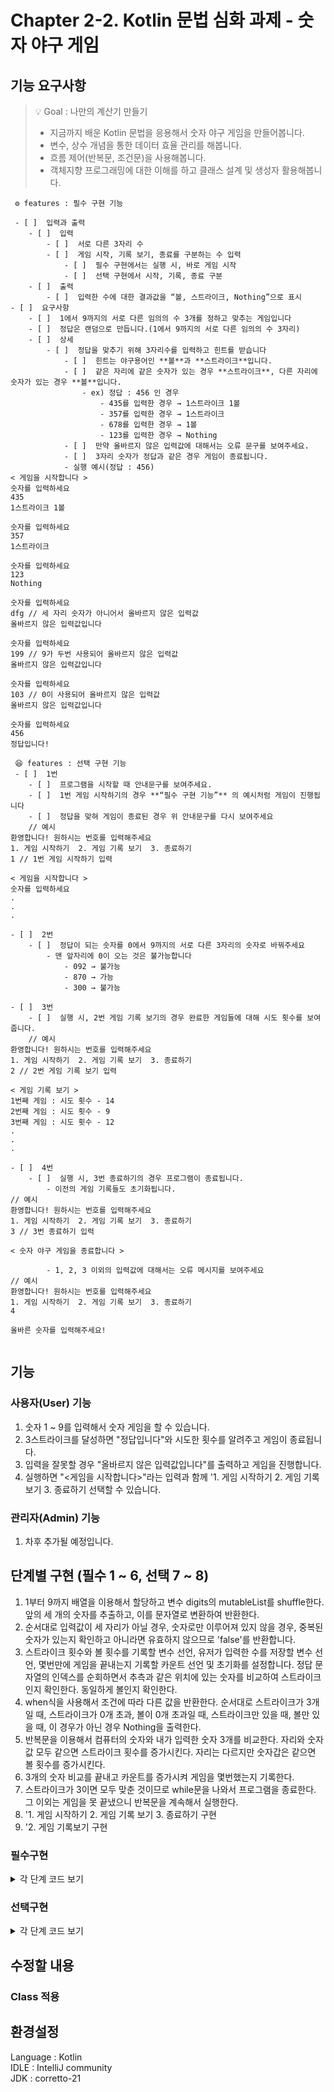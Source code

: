 # Chapter 2-2. Kotlin 문법 심화 과제 - 숫자 야구 게임

## 기능 요구사항


> 💡 Goal : 나만의 계산기 만들기
>
> - 지금까지 배운 Kotlin 문법을 응용해서 숫자 야구 게임을 만들어봅니다.
> - 변수, 상수 개념을 통한 데이터 효율 관리를 해봅니다.
> - 흐름 제어(반복문, 조건문)을 사용해봅니다.
> - 객체지향 프로그래밍에 대한 이해를 하고 클래스 설계 및 생성자 활용해봅니다.
>

```
 ⚙ features : 필수 구현 기능

 - [ ]  입력과 출력
    - [ ]  입력
        - [ ]  서로 다른 3자리 수
        - [ ]  게임 시작, 기록 보기, 종료를 구분하는 수 입력
            - [ ]  필수 구현에서는 실행 시, 바로 게임 시작
            - [ ]  선택 구현에서 시작, 기록, 종료 구분
    - [ ]  출력
        - [ ]  입력한 수에 대한 결과값을 “볼, 스트라이크, Nothing”으로 표시
- [ ]  요구사항
    - [ ]  1에서 9까지의 서로 다른 임의의 수 3개를 정하고 맞추는 게임입니다
    - [ ]  정답은 랜덤으로 만듭니다.(1에서 9까지의 서로 다른 임의의 수 3자리)
    - [ ]  상세
        - [ ]  정답을 맞추기 위해 3자리수를 입력하고 힌트를 받습니다
            - [ ]  힌트는 야구용어인 **볼**과 **스트라이크**입니다.
            - [ ]  같은 자리에 같은 숫자가 있는 경우 **스트라이크**, 다른 자리에 숫자가 있는 경우 **볼**입니다.
                - ex) 정답 : 456 인 경우
                    - 435를 입력한 경우 → 1스트라이크 1볼
                    - 357를 입력한 경우 → 1스트라이크
                    - 678를 입력한 경우 → 1볼
                    - 123를 입력한 경우 → Nothing
            - [ ]  만약 올바르지 않은 입력값에 대해서는 오류 문구를 보여주세요.
            - [ ]  3자리 숫자가 정답과 같은 경우 게임이 종료됩니다.
            - 실행 예시(정답 : 456)
< 게임을 시작합니다 >
숫자를 입력하세요
435
1스트라이크 1볼

숫자를 입력하세요
357
1스트라이크

숫자를 입력하세요
123
Nothing

숫자를 입력하세요
dfg // 세 자리 숫자가 아니어서 올바르지 않은 입력값
올바르지 않은 입력값입니다

숫자를 입력하세요
199 // 9가 두번 사용되어 올바르지 않은 입력값
올바르지 않은 입력값입니다

숫자를 입력하세요
103 // 0이 사용되어 올바르지 않은 입력값
올바르지 않은 입력값입니다

숫자를 입력하세요
456
정답입니다!

 😆 features : 선택 구현 기능
 - [ ]  1번
    - [ ]  프로그램을 시작할 때 안내문구를 보여주세요.
    - [ ]  1번 게임 시작하기의 경우 **“필수 구현 기능”** 의 예시처럼 게임이 진행됩니다
    - [ ]  정답을 맞혀 게임이 종료된 경우 위 안내문구를 다시 보여주세요
    // 예시
환영합니다! 원하시는 번호를 입력해주세요
1. 게임 시작하기  2. 게임 기록 보기  3. 종료하기
1 // 1번 게임 시작하기 입력

< 게임을 시작합니다 >
숫자를 입력하세요
.
.
.
    
- [ ]  2번
    - [ ]  정답이 되는 숫자를 0에서 9까지의 서로 다른 3자리의 숫자로 바꿔주세요
        - 맨 앞자리에 0이 오는 것은 불가능합니다
            - 092 → 불가능
            - 870 → 가능
            - 300 → 불가능
          
- [ ]  3번
    - [ ]  실행 시, 2번 게임 기록 보기의 경우 완료한 게임들에 대해 시도 횟수를 보여줍니다.
    // 예시
환영합니다! 원하시는 번호를 입력해주세요
1. 게임 시작하기  2. 게임 기록 보기  3. 종료하기
2 // 2번 게임 기록 보기 입력

< 게임 기록 보기 >
1번째 게임 : 시도 횟수 - 14
2번째 게임 : 시도 횟수 - 9
3번째 게임 : 시도 횟수 - 12
.
.
.

- [ ]  4번
    - [ ]  실행 시, 3번 종료하기의 경우 프로그램이 종료됩니다.
        - 이전의 게임 기록들도 초기화됩니다.
// 예시
환영합니다! 원하시는 번호를 입력해주세요
1. 게임 시작하기  2. 게임 기록 보기  3. 종료하기
3 // 3번 종료하기 입력

< 숫자 야구 게임을 종료합니다 >
        
        - 1, 2, 3 이외의 입력값에 대해서는 오류 메시지를 보여주세요
// 예시
환영합니다! 원하시는 번호를 입력해주세요
1. 게임 시작하기  2. 게임 기록 보기  3. 종료하기
4

올바른 숫자를 입력해주세요!         
          

```

## 기능

### 사용자(User) 기능
1. 숫자 1 ~ 9를 입력해서 숫자 게임을 할 수 있습니다.
2. 3스트라이크를 달성하면 "정답입니다"와 시도한 횟수를 알려주고 게임이 종료됩니다.
2. 입력을 잘못할 경우 "올바르지 않은 입력값입니다"를 출력하고 게임을 진행합니다.
3.  실행하면 "<게임을 시작합니다>"라는 입력과 함께 '1. 게임 시작하기 2. 게임 기록 보기 3. 종료하기 선택할 수 있습니다.

### 관리자(Admin) 기능
1. 차후 추가될 예정입니다.

## 단계별 구현 (필수 1 ~ 6, 선택 7 ~ 8)
1. 1부터 9까지 배열을 이용해서 할당하고 변수 digits의 mutableList를 shuffle한다. 앞의 세 개의 숫자를 추출하고, 이를 문자열로 변환하여 반환한다.
2. 순서대로 입력값이 세 자리가 아닐 경우, 숫자로만 이루어져 있지 않을 경우, 중복된 숫자가 있는지 확인하고 아니라면 유효하지 않으므로 'false'를 반환합니다.
3. 스트라이크 횟수와 볼 횟수를 기록할 변수 선언, 유저가 입력한 수를 저장할 변수 선언, 몇번만에 게임을 끝내는지 기록할 카운트 선언 및 초기화를 설정합니다. 정답 문자열의 인덱스를 순회하면서 추측과 같은 위치에 있는 숫자를 비교하여 스트라이크인지 확인한다. 동일하게 볼인지 확인한다.
4. when식을 사용해서 조건에 따라 다른 값을 반환한다. 순서대로 스트라이크가 3개일 때, 스트라이크가 0개 초과, 볼이 0개 초과일 때, 스트라이크만 있을 때, 볼만 있을 때, 이 경우가 아닌 경우 Nothing을 출력한다.
5. 반복문을 이용해서 컴퓨터의 숫자와 내가 입력한 숫자 3개를 비교한다. 자리와 숫자 값 모두 같으면 스트라이크 횟수를 증가시킨다. 자리는 다르지만 숫자갑은 같으면 볼 횟수를 증가시킨다.
6. 3개의 숫자 비교를 끝내고 카운트를 증가시켜 게임을 몇번했는지 기록한다.
7. 스트라이크가 3이면 모두 맞춘 것이므로 while문을 나와서 프로그램을 종료한다. 그 이외는 게임을 못 끝냈으니 반복문을 계속해서 실행한다.
8. '1. 게임 시작하기 2. 게임 기록 보기 3. 종료하기 구현
9. '2. 게임 기록보기 구현

### 필수구현
<details>
<summary>각 단계 코드 보기</summary>
<div markdown="1">

1. 1부터 9까지 배열을 이용해서 할당하고 변수 digits의 mutableList를 shuffle한다. 앞의 세 개의 숫자를 추출하고, 이를 문자열로 변환하여 반환한다.
```
val digits = mutableListOf(1, 2, 3, 4, 5, 6, 7, 8, 9)
digits.shuffle()
return digits.take(3).joinToString("")
}
```
2. 순서대로 입력값이 세 자리가 아닐 경우, 숫자로만 이루어져 있지 않을 경우, 중복된 숫자가 있는지 확인하고 아니라면 유효하지 않으므로 'false'를 반환합니다. 모든 유효성을 통과했으면 'true'를 반환한다.
```
 fun isInputValid(input: String): Boolean {
   if (input.length != 3) return false
   if (!input.all { it.isDigit() }) return false
   if (input.toSet().size != 3) return false
   return true
   }
```
3. 스트라이크 횟수와 볼 횟수를 기록할 변수 선언, 유저가 입력한 수를 저장할 변수 선언, 몇번만에 게임을 끝내는지 기록할 카운트 선언 및 초기화를 설정합니다. 정답 문자열의 인덱스를 순회하면서 추측과 같은 위치에 있는 숫자를 비교하여 스트라이크인지 확인한다. 동일하게 볼인지 확인한다.
```
 fun getHint(answer: String, guess: String): String {
   var strikes = 0
   var balls = 0

        for (i in answer.indices) {
            if (answer[i] == guess[i]) strikes++
            else if (answer.contains(guess[i])) balls++
        }
```
4. when식을 사용해서 조건에 따라 다른 값을 반환한다. 순서대로 스트라이크가 3개일 때, 스트라이크가 0개 초과, 볼이 0개 초과일 때, 스트라이크만 있을 때, 볼만 있을 때, 이 경우가 아닌 경우 Nothing을 출력한다.
```
return when {
   strikes == 3 -> "정답입니다!"
   strikes > 0 && balls > 0 -> "$strikes 스트라이크 $balls 볼"
   strikes > 0 -> "$strikes 스트라이크"
   balls > 0 -> "$balls 볼"
   else -> "Nothing"
   }
```
5. 게임이 시작됨을 알리는 메시지를 출력하고. makeAnswer 함수를 호출하여 정답을 생선한다. readLine으로 숫자를 입력받고 만약 isInputValid이 아니라면 "올바르지 않은 입력값입니다"를 출력하고 이어서한다. 정답이라면 break하고 빠져나온다.
 ```  
println("< 게임을 시작합니다 >")
   val answer = makeAnswer()

   while (true) {
   print("숫자를 입력하세요: ")
   val input = readLine() ?: ""

        if (!isInputValid(input)) {
            println("올바르지 않은 입력값입니다")
            continue
        }

        val hint = getHint(answer, input)
        println(hint)

        if (hint == "정답입니다!") break
   }
   }
```
6. 시도하는 횟수를 저장하는 변수를 추가. ()는 if문의 조건을 정의하는데 사용, 조건식이 true일 때만 {} 내의 코드 실행
   () 조건을 지정하는데 사용, {} 조건이 참일 떄 실행할 코드 블록을 정의하는데 사용
```
   println("< 게임을 시작합니다 >")
   val answer = makeAnswer()
   var tries = 0 // 시도한 횟수 저장하는 변수 추가

   while (true) {
   tries++ // 시도할 때마다 시도 횟수 증가
   print("숫자를 입력하세요: ")
   val input = readLine() ?: ""

        if (!isInputValid(input)) {
            println("올바르지 않은 입력값입니다")
            continue
        }

        val hint = getHint(answer, input)
        println(hint)

        if (hint == "정답입니다!") {
            println("시도한 횟수: $tries") // 정답을 맞추면 시도 횟수 출력
            break
            //()는 if문의 조건을 정의하는데 사용, 조건식이 true일 때만 {} 내의 코드 실행
            //() 조건을 지정하는데 사용, {} 조건이 참일 떄 실행할 코드 블록을 정의하는데 사용
        }
   }
   }
``` 

</div>
</details>

###   선택구현
<details>
<summary>각 단계 코드 보기</summary>
<div markdown="1">


7. 코드 뼈대를 참고해서 fun start로 변경
```
   fun main(args: Array<String>) {
   fun makeAnswer(): String {
   val digits = mutableListOf(1, 2, 3, 4, 5, 6, 7, 8, 9)
   digits.shuffle()
   return digits.take(3).joinToString("")
   }

   fun isInputValid(input: String): Boolean {
   if (input.length != 3) return false
   if (!input.all { it.isDigit() }) return false
   if (input.toSet().size != 3) return false
   return true
   }

   fun getHint(answer: String, guess: String): String {
   var strikes = 0
   var balls = 0

        for (i in answer.indices) {
            if (answer[i] == guess[i]) strikes++
            else if (answer.contains(guess[i])) balls++
        }

        return when {
            strikes == 3 -> "정답입니다!"
            strikes > 0 && balls > 0 -> "$strikes 스트라이크 $balls 볼"
            strikes > 0 -> "$strikes 스트라이크"
            balls > 0 -> "$balls 볼"
            else -> "Nothing"
        }
   }

   fun start() {
   println("< 게임을 시작합니다 >")
   val answer = makeAnswer()
   var tries = 0 // 시도한 횟수 저장하는 변수 추가

        while (true) {
            tries++ // 시도할 때마다 시도 횟수 증가
            print("숫자를 입력하세요 ")
            val input = readLine() ?: ""

            if (!isInputValid(input)) {
                println("올바르지 않은 입력값입니다")
                continue
            }

            val hint = getHint(answer, input)
            println(hint)

            if (hint == "정답입니다!") {
                println("시도한 횟수: $tries") // 정답을 맞추면 시도 횟수 출력
                break
                //()는 if문의 조건을 정의하는데 사용, 조건식이 true일 때만 {} 내의 코드 실행
                //() 조건을 지정하는데 사용, {} 조건이 참일 떄 실행할 코드 블록을 정의하는데 사용
            }
        }
   }
   start()
   }
 ```
8. '1. 게임 시작하기 2. 게임 기록 보기 3. 종료하기 구현
```
   fun main(args: Array<String>) {
   fun makeAnswer(): String {
   val digits = mutableListOf(1, 2, 3, 4, 5, 6, 7, 8, 9)
   digits.shuffle()
   return digits.take(3).joinToString("")
   }

   fun isInputValid(input: String): Boolean {
   if (input.length != 3) return false
   if (!input.all { it.isDigit() }) return false
   if (input.toSet().size != 3) return false
   return true
   }

   fun getHint(answer: String, guess: String): String {
   var strikes = 0
   var balls = 0

        for (i in answer.indices) {
            if (answer[i] == guess[i]) strikes++
            else if (answer.contains(guess[i])) balls++
        }

        return when {
            strikes == 3 -> "정답입니다!"
            strikes > 0 && balls > 0 -> "$strikes 스트라이크 $balls 볼"
            strikes > 0 -> "$strikes 스트라이크"
            balls > 0 -> "$balls 볼"
            else -> "Nothing"
        }
   }

   fun start() {
   println("환영합니다! 원하시는 번호를 입력해주세요!")
   while (true) {
   println("1. 게임 시작하기  2. 게임 기록 보기  3. 종료하기")
   print("입력: ")
   val input = readLine() ?: ""
   when (input) {
   "1" -> {
   println("< 게임을 시작합니다 >")
   val answer = makeAnswer()
   var tries = 0 // 시도한 횟수 저장하는 변수 추가

                    while (true) {
                        tries++ // 시도할 때마다 시도 횟수 증가
                        print("숫자를 입력하세요 ")
                        val input = readLine() ?: ""

                        if (!isInputValid(input)) {
                            println("올바르지 않은 입력값입니다")
                            continue
                        }

                        val hint = getHint(answer, input)
                        println(hint)

                        if (hint == "정답입니다!") {
                            println("시도한 횟수: $tries") // 정답을 맞추면 시도 횟수 출력
                            break
                            //()는 if문의 조건을 정의하는데 사용, 조건식이 true일 때만 {} 내의 코드 실행
                            //() 조건을 지정하는데 사용, {} 조건이 참일 떄 실행할 코드 블록을 정의하는데 사용
                        }
                    }
                }

                "2" -> {
                    println("게임 기록 보기")
                }

                "3" -> {
                    println("게임을 종료합니다")
                    return
                }

                else -> {
                    println("올바른 번호를 입력해주세요")
                }
            }
        }


    }
    start()
}
```
9. '2. 게임 기록보기 구현
```
      fun main(args: Array<String>) {
      // 2. 게임 기록 보기 위한 변수 작성
      val gameLogs = mutableListOf<String>()

fun makeAnswer(): String {
val digits = mutableListOf(1, 2, 3, 4, 5, 6, 7, 8, 9)
digits.shuffle()
return digits.take(3).joinToString("")
}

fun isInputValid(input: String): Boolean {
if (input.length != 3) return false
if (!input.all { it.isDigit() }) return false
if (input.toSet().size != 3) return false
return true
}

fun getHint(answer: String, guess: String): String {
var strikes = 0
var balls = 0

     for (i in answer.indices) {
         if (answer[i] == guess[i]) strikes++
         else if (answer.contains(guess[i])) balls++
     }

     return when {
         strikes == 3 -> "정답입니다!"
         strikes > 0 && balls > 0 -> "$strikes 스트라이크 $balls 볼"
         strikes > 0 -> "$strikes 스트라이크"
         balls > 0 -> "$balls 볼"
         else -> "Nothing"
     }
}

fun start() {
println("환영합니다! 원하시는 번호를 입력해주세요!")
while (true) {
println("1. 게임 시작하기  2. 게임 기록 보기  3. 종료하기")
print("입력: ")
val input = readLine() ?: ""
when (input) {
"1" -> {
println("< 게임을 시작합니다 >")
val answer = makeAnswer()
var tries = 0 // 시도한 횟수 저장하는 변수 추가

                 while (true) {
                     tries++ // 시도할 때마다 시도 횟수 증가
                     print("숫자를 입력하세요 ")
                     val input = readLine() ?: ""

                     if (!isInputValid(input)) {
                         println("올바르지 않은 입력값입니다")
                         continue
                     }

                     val hint = getHint(answer, input)
                     println(hint)

                     gameLogs.add(hint)

                     if (hint == "정답입니다!") {
                         println("시도한 횟수: $tries") // 정답을 맞추면 시도 횟수 출력
                         break
                         //()는 if문의 조건을 정의하는데 사용, 조건식이 true일 때만 {} 내의 코드 실행
                         //() 조건을 지정하는데 사용, {} 조건이 참일 떄 실행할 코드 블록을 정의하는데 사용
                     }
                 }
             }

             "2" -> {
                 println("< 게임 기록을 보여줍니다 >")
                 if (gameLogs.isEmpty()) {
                     println("게임 기록이 없습니다.")
                 } else {
                     gameLogs.forEach { println(it) }
                 }
             }

             "3" -> {
                 println("게임을 종료합니다")
                 return
             }

             else -> {
                 println("올바른 번호를 입력해주세요")
             }
         }
     }


    }
    start()
}
```

</div>
</details>

## 수정할 내용
### Class 적용

## 환경설정<br/>
Language : Kotlin<br/>
IDLE : IntelliJ community<br/>
JDK : corretto-21 <br/>
